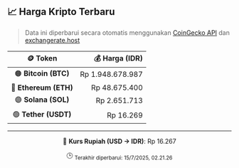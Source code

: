 

<!-- HARGA_KRIPTO -->
## 📈 Harga Kripto Terbaru

> Data ini diperbarui secara otomatis menggunakan [CoinGecko API](https://www.coingecko.com/) dan [exchangerate.host](https://exchangerate.host/)

<div align="center">

| 🪙 Token | 💰 Harga (IDR) |
|:------:|---------------:|
| 🟠 **Bitcoin (BTC)**   | Rp 1.948.678.987 |
| 🔵 **Ethereum (ETH)**  | Rp 48.675.400 |
| 🟣 **Solana (SOL)**    | Rp 2.651.713 |
| 🟢 **Tether (USDT)**   | Rp 16.269 |

---

💱 **Kurs Rupiah (USD → IDR)**: Rp 16.267

🕒 <sub>Terakhir diperbarui: 15/7/2025, 02.21.26</sub>

</div>
<!-- /HARGA_KRIPTO -->